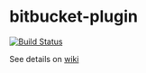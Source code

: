bitbucket-plugin
================

[![Build Status](https://jenkins.ci.cloudbees.com/job/plugins/job/bitbucket-plugin/badge/icon)](https://jenkins.ci.cloudbees.com/job/plugins/job/bitbucket-plugin/)

See details on [wiki](https://wiki.jenkins-ci.org/display/JENKINS/BitBucket+Plugin)
